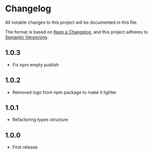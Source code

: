 # Changelog
All notable changes to this project will be documented in this file.

The format is based on [Keep a Changelog](https://keepachangelog.com/en/1.0.0/),
and this project adheres to [Semantic Versioning](https://semver.org/spec/v2.0.0.html).

## 1.0.3
- Fix npm empty publish 

## 1.0.2
- Removed logo from npm package to make it lighter

## 1.0.1
- Refactoring types structure

## 1.0.0
- First release
